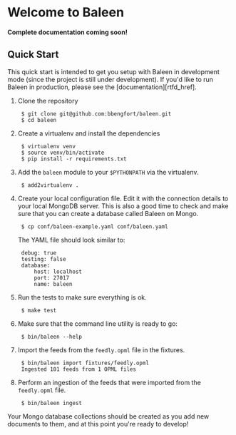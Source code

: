 # Welcome to Baleen

**Complete documentation coming soon!**

## Quick Start

This quick start is intended to get you setup with Baleen in development mode (since the project is still under development). If you'd like to run Baleen in production, please see the [documentation][rtfd_href].

1. Clone the repository

        $ git clone git@github.com:bbengfort/baleen.git
        $ cd baleen


2. Create a virtualenv and install the dependencies

        $ virtualenv venv
        $ source venv/bin/activate
        $ pip install -r requirements.txt

3. Add the `baleen` module to your `$PYTHONPATH` via the virtualenv.

        $ add2virtualenv .

4. Create your local configuration file. Edit it with the connection details to your local MongoDB server.  This is also a good time to check and make sure that you can create a database called Baleen on Mongo.

        $ cp conf/baleen-example.yaml conf/baleen.yaml

    The YAML file should look similar to:

        debug: true
        testing: false
        database:
            host: localhost
            port: 27017
            name: baleen

5. Run the tests to make sure everything is ok.

        $ make test

6. Make sure that the command line utility is ready to go:

        $ bin/baleen --help

7. Import the feeds from the `feedly.opml` file in the fixtures.

        $ bin/baleen import fixtures/feedly.opml
        Ingested 101 feeds from 1 OPML files

8. Perform an ingestion of the feeds that were imported from the `feedly.opml` file.

        $ bin/baleen ingest

Your Mongo database collections should be created as you add new documents to them, and at this point you're ready to develop!
